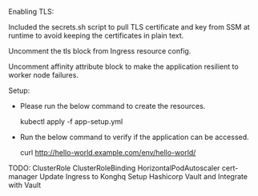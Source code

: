 Enabling TLS:

Included the secrets.sh script to pull TLS certificate and key from SSM at runtime to avoid keeping the certificates in plain text.

Uncomment the tls block from Ingress resource config.

Uncomment affinity attribute block to make the application resilient to worker node failures. 

Setup:

- Please run the below command to create the resources.

    kubectl apply -f app-setup.yml

- Run the below command to verify if the application can be accessed.

    curl http://hello-world.example.com/env/hello-world/

TODO:
ClusterRole
ClusterRoleBinding
HorizontalPodAutoscaler
cert-manager
Update Ingress to Konghq
Setup Hashicorp Vault and Integrate with Vault